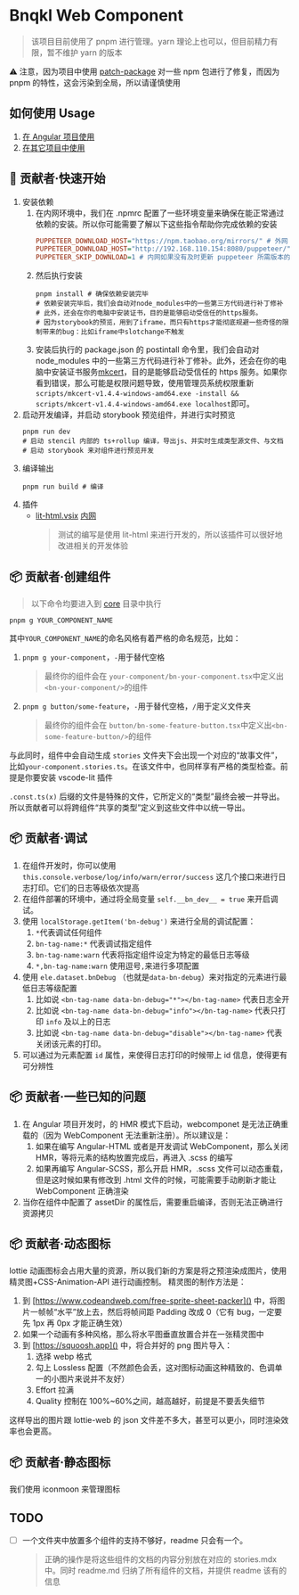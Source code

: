 # Bnqkl Web Component

> 该项目目前使用了 pnpm 进行管理。yarn 理论上也可以，但目前精力有限，暂不维护 yarn 的版本

⚠️ 注意，因为项目中使用 [patch-package](https://www.npmjs.com/package/patch-package) 对一些 npm 包进行了修复，而因为 pnpm 的特性，这会污染到全局，所以请谨慎使用

## 如何使用 Usage

1. [在 Angular 项目使用](./angular/projects/lib/README.md)
1. [在其它项目中使用](./core/README.md)

## 🚀 贡献者·快速开始

1. 安装依赖
   1. 在内网环境中，我们在 .npmrc 配置了一些环境变量来确保在能正常通过依赖的安装。所以你可能需要了解以下这些指令帮助你完成依赖的安装
      ```ini
      PUPPETEER_DOWNLOAD_HOST="https://npm.taobao.org/mirrors/" # 外网
      PUPPETEER_DOWNLOAD_HOST="http://192.168.110.154:8080/puppeteer/" # 内网
      PUPPETEER_SKIP_DOWNLOAD=1 # 内网如果没有及时更新 puppeteer 所需版本的 chromium-browser-snapshots
      ```
   1. 然后执行安装
      ```shell
      pnpm install # 确保依赖安装完毕
      # 依赖安装完毕后，我们会自动对node_modules中的一些第三方代码进行补丁修补
      # 此外，还会在你的电脑中安装证书，目的是能够启动受信任的https服务。
      # 因为storybook的预览，用到了iframe，而只有https才能彻底规避一些奇怪的限制带来的bug：比如iframe中slotchange不触发
      ```
   1. 安装后执行的 package.json 的 postintall 命令里，我们会自动对 node_modules 中的一些第三方代码进行补丁修补。此外，还会在你的电脑中安装证书服务[mkcert](https://github.com/FiloSottile/mkcert)，目的是能够启动受信任的 https 服务。如果你看到错误，那么可能是权限问题导致，使用管理员系统权限重新`scripts/mkcert-v1.4.4-windows-amd64.exe -install && scripts/mkcert-v1.4.4-windows-amd64.exe localhost`即可。
2. 启动开发编译，并启动 storybook 预览组件，并进行实时预览
   ```shell
   pnpm run dev
   # 启动 stencil 内部的 ts+rollup 编译，导出js、并实时生成类型源文件、与文档
   # 启动 storybook 来对组件进行预览开发
   ```
3. 编译输出
   ```shell
   pnpm run build # 编译
   ```
4. 插件
   - [lit-html.vsix](https://marketplace.visualstudio.com/items?itemName=bierner.lit-html) [内网](http://192.168.110.154:8000/bierner.lit-html-1.11.1.vsix)
     > 测试的编写是使用 lit-html 来进行开发的，所以该插件可以很好地改进相关的开发体验

## 📦 贡献者·创建组件

> 以下命令均要进入到 [core](./core) 目录中执行

```shell
pnpm g YOUR_COMPONENT_NAME
```

其中`YOUR_COMPONENT_NAME`的命名风格有着严格的命名规范，比如：

1.  `pnpm g your-component`，`-`用于替代空格
    > 最终你的组件会在 `your-component/bn-your-component.tsx`中定义出`<bn-your-component/>`的组件
1.  `pnpm g button/some-feature`，`-`用于替代空格，`/`用于定义文件夹
    > 最终你的组件会在 `button/bn-some-feature-button.tsx`中定义出`<bn-some-feature-button/>`的组件

与此同时，组件中会自动生成 `stories` 文件夹下会出现一个对应的“故事文件”，比如`your-component.stories.ts`。在该文件中，也同样享有严格的类型检查。前提是你要安装 vscode-lit 插件

`.const.ts(x)` 后缀的文件是特殊的文件，它所定义的“类型”最终会被一并导出。所以贡献者可以将跨组件“共享的类型”定义到这些文件中以统一导出。

## 📦 贡献者·调试

1. 在组件开发时，你可以使用 `this.console.verbose/log/info/warn/error/success` 这几个接口来进行日志打印。它们的日志等级依次提高
1. 在组件部署的环境中，通过将全局变量 `self.__bn_dev__ = true` 来开启调试。
1. 使用 `localStorage.getItem('bn-debug')` 来进行全局的调试配置：
   1. `*`代表调试任何组件
   1. `bn-tag-name:*` 代表调试指定组件
   1. `bn-tag-name:warn` 代表将指定组件设定为特定的最低日志等级
   1. `*,bn-tag-name:warn` 使用逗号`,`来进行多项配置
1. 使用 `ele.dataset.bnDebug` （也就是`data-bn-debug`）来对指定的元素进行最低日志等级配置
   1. 比如说 `<bn-tag-name data-bn-debug="*"></bn-tag-name>` 代表日志全开
   1. 比如说 `<bn-tag-name data-bn-debug="info"></bn-tag-name>` 代表只打印 `info` 及以上的日志
   1. 比如说 `<bn-tag-name data-bn-debug="disable"></bn-tag-name>` 代表关闭该元素的打印。
1. 可以通过为元素配置 `id` 属性，来使得日志打印的时候带上 id 信息，使得更有可分辨性

## 📦 贡献者·一些已知的问题

1. 在 Angular 项目开发时，的 HMR 模式下启动，webcomponet 是无法正确重载的（因为 WebComponent 无法重新注册）。所以建议是：
   1. 如果在编写 Angular-HTML 或者是开发调试 WebComponent，那么关闭 HMR，等将元素的结构放置完成后，再进入 .scss 的编写
   1. 如果再编写 Angular-SCSS，那么开启 HMR，.scss 文件可以动态重载，但是这时候如果有修改到 .html 文件的时候，可能需要手动刷新才能让 WebComponent 正确渲染
1. 当你在组件中配置了 assetDir 的属性后，需要重启编译，否则无法正确进行资源拷贝

## 📦 贡献者·动态图标

lottie 动画图标会占用大量的资源，所以我们新的方案是将之预渲染成图片，使用精灵图+CSS-Animation-API 进行动画控制。
精灵图的制作方法是：

1.  到 [https://www.codeandweb.com/free-sprite-sheet-packer]() 中，将图片一帧帧“水平”放上去，然后将帧间距 Padding 改成 0（它有 bug，一定要先 1px 再 0px 才能正确生效）
1.  如果一个动画有多种风格，那么将水平图垂直放置合并在一张精灵图中
1.  到 [https://squoosh.app]() 中，将合并好的 png 图片导入：
    1.  选择 webp 格式
    1.  勾上 Lossless 配置（不然颜色会丢，这对图标动画这种精致的、色调单一的小图片来说并不友好）
    1.  Effort 拉满
    1.  Quality 控制在 100%~60%之间，越高越好，前提是不要丢失细节

这样导出的图片跟 lottie-web 的 json 文件差不多大，甚至可以更小，同时渲染效率也会更高。

## 📦 贡献者·静态图标

我们使用 iconmoon 来管理图标

## TODO

- [ ] 一个文件夹中放置多个组件的支持不够好，readme 只会有一个。
  > 正确的操作是将这些组件的文档的内容分别放在对应的 stories.mdx 中。同时 readme.md 归纳了所有组件的文档，并提供 readme 该有的信息
